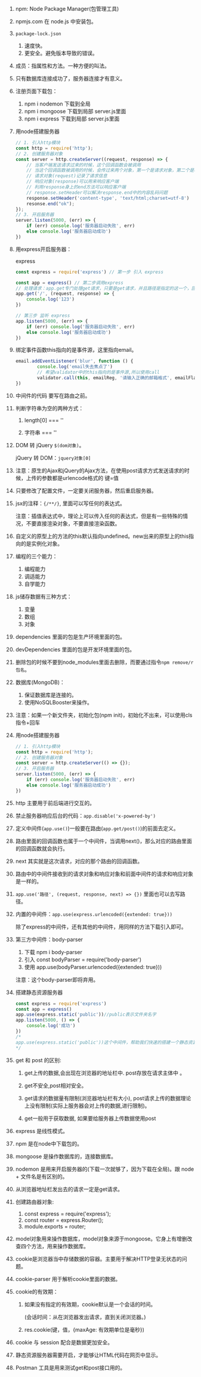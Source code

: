 1. npm: Node Package Manager(包管理工具)

2. npmjs.com  在 node.js 中安装包。

3. `package-lock.json`

   1. 速度快。
   2. 更安全。避免版本导致的错误。

4. 成员：指属性和方法。一种方便的叫法。

5. 只有数据库连接成功了，服务器连接才有意义。

6. 注册页面下载包：

   1. npm i nodemon 下载到全局
   2. npm i mongoose 下载到局部 server.js里面
   3. npm i express 下载到局部 server.js里面

7. 用node搭建服务器

   ```js
   // 1. 引入http模块
   const http = require('http');
   // 2. 创建服务器对象
   const server = http.createServer((request, response) => {
       // 当客户端发送请求过来的时候，这个回调函数会被调用
       // 当这个回调函数被调用的时候，会传过来两个对象，第一个是请求对象，第二个是响应对象
       // 请求对象(request)记录了请求信息
       // 响应对象(response)可以用来响应客户端
       // 利用response身上的end方法可以响应客户端
       // response.setHeader可以解决response.end中的内容乱码问题
       response.setHeader('content-type', 'text/html;charset=utf-8')
       resonse.end("ok");
   }); 
   // 3. 开启服务器
   server.listen(5000, (err) => {
       if (err) console.log('服务器启动失败', err)
       else console.log('服务器启动成功')
   })
   ```

8. 用express开启服务器：

   express 

   ```js
   const express = require('express') // 第一步 引入 express
   
   const app = express() // 第二步调用express
   // 处理请求：app.get专门处理get请求，只要是get请求，并且路径是指定的这一个，回调就会被调用
   app.get('/', (request, response) => {
       console.log('123')
   })
   
   // 第三步 监听 express
   app.listen(5000, (err) => { 
       if (err) console.log('服务器启动失败', err)
       else console.log('服务器启动成功')
   })
   ```

   

9. 绑定事件函数this指向的是事件源，这里指向email。

   ```js
   email.addEventListener('blur', function () {
           console.log('email失去焦点了')
           // 希望validator中的this指向的是事件源,所以使用call
           validator.call(this, emailReg, '请输入正确的邮箱格式', emailFlag)
   }) 
   ```

   

10. 中间件的代码 要写在路由之前。

11. 判断字符串为空的两种方式：

    1. length[0] === ''

    2. 字符串 === ''

12. DOM 转 jQuery `$(dom对象)`。

    jQuery 转 DOM：`jquery对象[0]`

13. 注意：原生的Ajax和jQuery的Ajax方法，在使用post请求方式发送请求的时候，上传的参数都是urlencode格式的 键=值

14. 只要修改了配置文件，一定要关闭服务器，然后重启服务器。

15. jsx的注释：`{/**/}`, 里面可以写任何的表达式。

    注意：插值表达式中，理论上可以传入任何的表达式，但是有一些特殊的情况，不要直接渲染对象，不要直接渲染函数。

16. 自定义的原型上的方法的this默认指向undefined。new出来的原型上的this指向的是实例化对象。

17. 编程的三个能力：

    1. 编程能力
    2. 调适能力
    3. 自学能力

18. js储存数据有三种方式：

    1. 变量
    2. 数组
    3. 对象

19. dependencies 里面的包是生产环境里面的包。

20. devDependencies 里面的包是开发环境里面的包。

21. 删除包的时候不要到node_modules里面去删除，而要通过指令`npm remove/r 包名`。

22. 数据库(MongoDB)：

    1. 保证数据库是连接的。
    2. 使用NoSQLBooster来操作。

23. 注意：如果一个新文件夹，初始化包(npm init)，初始化不出来，可以使用cls指令+回车

24. 用node搭建服务器

    ```js
    // 1. 引入http模块
    const http = require('http');
    // 2. 创建服务器对象
    const server = http.createServer(() => {});
    // 3. 开启服务器
    server.listen(5000, (err) => {
        if (err) console.log('服务器启动失败', err)
        else console.log('服务器启动成功')
    })
    ```

25. http 主要用于前后端进行交互的。

26. 禁止服务器响应后台的代码：`app.disable('x-powered-by')`

27. 定义中间件(`app.use()`)一般要在路由(`app.get/post()`)的前面去定义。

28. 路由里面的回调函数也属于一个中间件，当调用next()，那么对应的路由里面的回调函数就会执行。

29. next 其实就是这次请求，对应的那个路由的回调函数。

30. 路由中的中间件接收到的请求对象和响应对象和前面中间件的请求和响应对象是一样的。

31. `app.use('路径', (request, response, next) => {})` 里面也可以去写路径。

32. 内置的中间件：`app.use(express.urlencoded({extended: true}))`

     除了express的中间件，还有其他的中间件，用同样的方法下载引入即可。

33. 第三方中间件：body-parser

      1. 下载 npm i body-parser
      2. 引入 const bodyParser = require('body-parser')
      3. 使用 app.use(bodyParser.urlencoded({extended: true}))

     注意：这个body-parser即将弃用。

34. 搭建静态资源服务器

    ```js
    const express = require('express')
    const app = express()
    app.use(express.static('public'))//public表示文件夹名字
    app.listen(5000, () => {
        console.log('成功')
    })
    /*
    app.use(express.static('public'))这个中间件，帮助我们快速的搭建一个静态资源服务器，如果请求地址是一个文件，则直接进入public中根据指定路径查找这个文件，如果有，则直接响应
    */
    ```

    

35. get 和 post 的区别: 

    1. get上传的数据,会出现在浏览器的地址栏中. post存放在请求主体中 。
    2. get不安全,post相对安全。

    3. get请求的数据量有限制(浏览器地址栏有大小), post请求上传的数据理论上没有限制(实际上服务器会对上传的数据,进行限制)。

    4. get一般用于获取数据, 如果要给服务器上传数据使用post

36.   express 是线性模式。

37. npm 是在node中下载包的。

38. mongoose 是操作数据库的，连接数据库。

39. nodemon 是用来开启服务器的(下载一次就够了，因为下载在全局)。跟 node + 文件名是有区别的。

40. 从浏览器地址栏发出去的请求一定是get请求。

41. 创建路由器对象: 

    1. const express = require('express');
    2. const router = express.Router();
    3. module.exports = router;

42. model对象用来操作数据库，model对象来源于mongoose。它身上有增删改查四个方法，用来操作数据库。

43. cookie是浏览器当中存储数据的容器。主要用于解决HTTP登录无状态的问题。

44. cookie-parser 用于解析cookie里面的数据。

45. cookie的有效期：

    1. 如果没有指定的有效期，cookie默认是一个会话的时间。

       (会话时间：从在浏览器发出请求，直到关闭浏览器。)

    2. res.cookie(键，值，{maxAge: 有效期单位是毫秒})

46. cookie 与 session 配合是数据更加安全。

47. 静态资源服务器需要开启，才能够让HTML代码在网页中显示。

48. Postman 工具是用来测试get和post接口用的。

